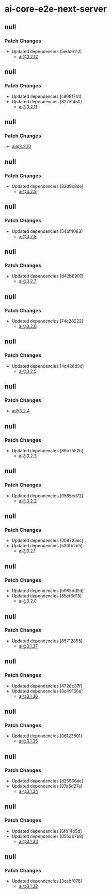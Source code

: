 # ai-core-e2e-next-server

## null

### Patch Changes

- Updated dependencies [5edc6110]
  - ai@3.2.12

## null

### Patch Changes

- Updated dependencies [c908f741]
- Updated dependencies [827ef450]
  - ai@3.2.11

## null

### Patch Changes

- ai@3.2.10

## null

### Patch Changes

- Updated dependencies [82d9c8de]
  - ai@3.2.9

## null

### Patch Changes

- Updated dependencies [54bf4083]
  - ai@3.2.8

## null

### Patch Changes

- Updated dependencies [d42b8907]
  - ai@3.2.7

## null

### Patch Changes

- Updated dependencies [74e28222]
  - ai@3.2.6

## null

### Patch Changes

- Updated dependencies [4d426d0c]
  - ai@3.2.5

## null

### Patch Changes

- ai@3.2.4

## null

### Patch Changes

- Updated dependencies [89b7552b]
  - ai@3.2.3

## null

### Patch Changes

- Updated dependencies [0565cd72]
  - ai@3.2.2

## null

### Patch Changes

- Updated dependencies [008725ec]
- Updated dependencies [520fb2d5]
  - ai@3.2.1

## null

### Patch Changes

- Updated dependencies [b965dd2d]
- Updated dependencies [85ef6d18]
  - ai@3.2.0

## null

### Patch Changes

- Updated dependencies [85712895]
  - ai@3.1.37

## null

### Patch Changes

- Updated dependencies [4728c37f]
- Updated dependencies [8c49166e]
  - ai@3.1.36

## null

### Patch Changes

- Updated dependencies [06123501]
  - ai@3.1.35

## null

### Patch Changes

- Updated dependencies [d25566ac]
- Updated dependencies [87a5d27e]
  - ai@3.1.34

## null

### Patch Changes

- Updated dependencies [6fb14b5d]
- Updated dependencies [05536768]
  - ai@3.1.33

## null

### Patch Changes

- Updated dependencies [3cabf078]
  - ai@3.1.32
